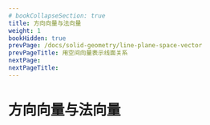 ```yaml
---
# bookCollapseSection: true
title: 方向向量与法向量
weight: 1
bookHidden: true
prevPage: /docs/solid-geometry/line-plane-space-vector
prevPageTitle: 用空间向量表示线面关系
nextPage: 
nextPageTitle: 
---
```


# 方向向量与法向量

